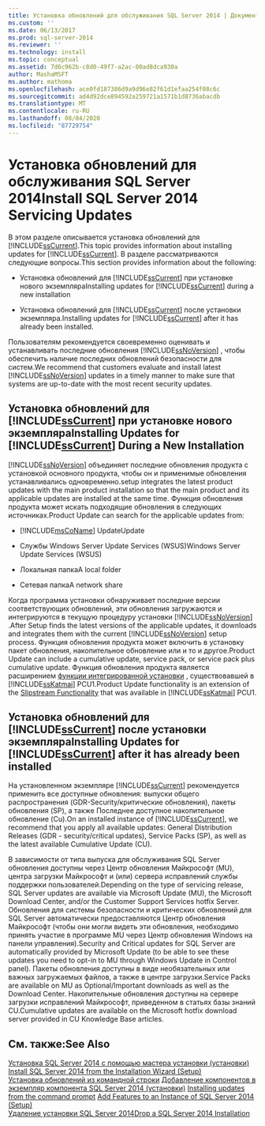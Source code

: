 ```yaml
---
title: Установка обновлений для обслуживания SQL Server 2014 | Документация Майкрософт
ms.custom: ''
ms.date: 06/13/2017
ms.prod: sql-server-2014
ms.reviewer: ''
ms.technology: install
ms.topic: conceptual
ms.assetid: 7d6c962b-c8d0-49f7-a2ac-00ad8dca930a
author: MashaMSFT
ms.author: mathoma
ms.openlocfilehash: ace0fd187386d9a9d96e82f61d1efaa254f08c6c
ms.sourcegitcommit: ad4d92dce894592a259721a1571b1d8736abacdb
ms.translationtype: MT
ms.contentlocale: ru-RU
ms.lasthandoff: 08/04/2020
ms.locfileid: "87729754"
---
```

# <a name="install-sql-server-2014-servicing-updates"></a><span data-ttu-id="4295e-102">Установка обновлений для обслуживания SQL Server 2014</span><span class="sxs-lookup"><span data-stu-id="4295e-102">Install SQL Server 2014 Servicing Updates</span></span>
  <span data-ttu-id="4295e-103">В этом разделе описывается установка обновлений для [!INCLUDE[ssCurrent](../../includes/sscurrent-md.md)].</span><span class="sxs-lookup"><span data-stu-id="4295e-103">This topic provides information about installing updates for [!INCLUDE[ssCurrent](../../includes/sscurrent-md.md)].</span></span> <span data-ttu-id="4295e-104">В разделе рассматриваются следующие вопросы.</span><span class="sxs-lookup"><span data-stu-id="4295e-104">This section provides information about the following:</span></span>  
  
-   <span data-ttu-id="4295e-105">Установка обновлений для [!INCLUDE[ssCurrent](../../includes/sscurrent-md.md)] при установке нового экземпляра</span><span class="sxs-lookup"><span data-stu-id="4295e-105">Installing updates for [!INCLUDE[ssCurrent](../../includes/sscurrent-md.md)] during a new installation</span></span>  
  
-   <span data-ttu-id="4295e-106">Установка обновлений для [!INCLUDE[ssCurrent](../../includes/sscurrent-md.md)] после установки экземпляра.</span><span class="sxs-lookup"><span data-stu-id="4295e-106">Installing updates for [!INCLUDE[ssCurrent](../../includes/sscurrent-md.md)] after it has already been installed.</span></span>  
  
 <span data-ttu-id="4295e-107">Пользователям рекомендуется своевременно оценивать и устанавливать последние обновления [!INCLUDE[ssNoVersion](../../includes/ssnoversion-md.md)] , чтобы обеспечить наличие последних обновлений безопасности для систем.</span><span class="sxs-lookup"><span data-stu-id="4295e-107">We recommend that customers evaluate and install latest [!INCLUDE[ssNoVersion](../../includes/ssnoversion-md.md)] updates in a timely manner to make sure that systems are up-to-date with the most recent security updates.</span></span>  
  
## <a name="installing-updates-for-sscurrent-during-a-new-installation"></a><span data-ttu-id="4295e-108">Установка обновлений для [!INCLUDE[ssCurrent](../../includes/sscurrent-md.md)] при установке нового экземпляра</span><span class="sxs-lookup"><span data-stu-id="4295e-108">Installing Updates for [!INCLUDE[ssCurrent](../../includes/sscurrent-md.md)] During a New Installation</span></span>  
 [!INCLUDE[ssNoVersion](../../includes/ssnoversion-md.md)] <span data-ttu-id="4295e-109">объединяет последние обновления продукта с установкой основного продукта, чтобы он и применимые обновления устанавливались одновременно.</span><span class="sxs-lookup"><span data-stu-id="4295e-109">setup integrates the latest product updates with the main product installation so that the main product and its applicable updates are installed at the same time.</span></span> <span data-ttu-id="4295e-110">Функция обновления продукта может искать подходящие обновления в следующих источниках.</span><span class="sxs-lookup"><span data-stu-id="4295e-110">Product Update can search for the applicable updates from:</span></span>  
  
-   [!INCLUDE[msCoName](../../includes/msconame-md.md)] <span data-ttu-id="4295e-111">Update</span><span class="sxs-lookup"><span data-stu-id="4295e-111">Update</span></span>  
  
-   <span data-ttu-id="4295e-112">Службы Windows Server Update Services (WSUS)</span><span class="sxs-lookup"><span data-stu-id="4295e-112">Windows Server Update Services (WSUS)</span></span>  
  
-   <span data-ttu-id="4295e-113">Локальная папка</span><span class="sxs-lookup"><span data-stu-id="4295e-113">A local folder</span></span>  
  
-   <span data-ttu-id="4295e-114">Сетевая папка</span><span class="sxs-lookup"><span data-stu-id="4295e-114">A network share</span></span>  
  
 <span data-ttu-id="4295e-115">Когда программа установки обнаруживает последние версии соответствующих обновлений, эти обновления загружаются и интегрируются в текущую процедуру установки [!INCLUDE[ssNoVersion](../../includes/ssnoversion-md.md)] .</span><span class="sxs-lookup"><span data-stu-id="4295e-115">After Setup finds the latest versions of the applicable updates, it downloads and integrates them with the current [!INCLUDE[ssNoVersion](../../includes/ssnoversion-md.md)] setup process.</span></span> <span data-ttu-id="4295e-116">Функция обновления продукта может включить в установку пакет обновления, накопительное обновление или и то и другое.</span><span class="sxs-lookup"><span data-stu-id="4295e-116">Product Update can include a cumulative update, service pack, or service pack plus cumulative update.</span></span> <span data-ttu-id="4295e-117">Функция обновления продукта является расширением [функции интегрированной установки](https://go.microsoft.com/fwlink/?LinkId=219945) , существовавшей в [!INCLUDE[ssKatmai](../../includes/sskatmai-md.md)] PCU1.</span><span class="sxs-lookup"><span data-stu-id="4295e-117">Product Update functionality is an extension of the [Slipstream Functionality](https://go.microsoft.com/fwlink/?LinkId=219945) that was available in [!INCLUDE[ssKatmai](../../includes/sskatmai-md.md)] PCU1.</span></span>  
  
## <a name="installing-updates-for-sscurrent-after-it-has-already-been-installed"></a><span data-ttu-id="4295e-118">Установка обновлений для [!INCLUDE[ssCurrent](../../includes/sscurrent-md.md)] после установки экземпляра</span><span class="sxs-lookup"><span data-stu-id="4295e-118">Installing Updates for [!INCLUDE[ssCurrent](../../includes/sscurrent-md.md)] after it has already been installed</span></span>  
 <span data-ttu-id="4295e-119">На установленном экземпляре [!INCLUDE[ssCurrent](../../includes/sscurrent-md.md)] рекомендуется применить все доступные обновления: выпуски общего распространения (GDR-Security/критические обновления), пакеты обновления (SP), а также Последнее доступное накопительное обновление (Cu).</span><span class="sxs-lookup"><span data-stu-id="4295e-119">On an installed instance of [!INCLUDE[ssCurrent](../../includes/sscurrent-md.md)], we recommend that you apply all available updates: General Distribution Releases (GDR - security/critical updates), Service Packs (SP), as well as the latest available Cumulative Update (CU).</span></span>  
  
 <span data-ttu-id="4295e-120">В зависимости от типа выпуска для обслуживания SQL Server обновления доступны через Центр обновления Майкрософт (MU), центра загрузки Майкрософт и (или) сервера исправлений службы поддержки пользователей.</span><span class="sxs-lookup"><span data-stu-id="4295e-120">Depending on the type of servicing release, SQL Server updates are available via Microsoft Update (MU), the Microsoft Download Center, and/or the Customer Support Services hotfix Server.</span></span> <span data-ttu-id="4295e-121">Обновления для системы безопасности и критических обновлений для SQL Server автоматически предоставляются Центр обновления Майкрософт (чтобы они могли видеть эти обновления, необходимо принять участие в программе MU через Центр обновления Windows на панели управления).</span><span class="sxs-lookup"><span data-stu-id="4295e-121">Security and Critical updates for SQL Server are automatically provided by Microsoft Update (to be able to see these updates you need to opt-in to MU through Windows Update in Control panel).</span></span> <span data-ttu-id="4295e-122">Пакеты обновления доступны в виде необязательных или важных загружаемых файлов, а также в центре загрузки.</span><span class="sxs-lookup"><span data-stu-id="4295e-122">Service Packs are available on MU as Optional/Important downloads as well as the Download Center.</span></span> <span data-ttu-id="4295e-123">Накопительные обновления доступны на сервере загрузки исправлений Майкрософт, приведенном в статьях базы знаний CU.</span><span class="sxs-lookup"><span data-stu-id="4295e-123">Cumulative updates are available on the Microsoft hotfix download server provided in CU Knowledge Base articles.</span></span>  
  
## <a name="see-also"></a><span data-ttu-id="4295e-124">См. также:</span><span class="sxs-lookup"><span data-stu-id="4295e-124">See Also</span></span>  
 <span data-ttu-id="4295e-125">[Установка SQL Server 2014 с помощью мастера установки &#40;установки&#41;](install-sql-server-from-the-installation-wizard-setup.md) </span><span class="sxs-lookup"><span data-stu-id="4295e-125">[Install SQL Server 2014 from the Installation Wizard &#40;Setup&#41;](install-sql-server-from-the-installation-wizard-setup.md) </span></span>  
 <span data-ttu-id="4295e-126">[Установка обновлений из командной строки](installing-updates-from-the-command-prompt.md) [Добавление компонентов в экземпляр компонента SQL Server 2014 &#40;установки&#41;](add-features-to-an-instance-of-sql-server-setup.md) </span><span class="sxs-lookup"><span data-stu-id="4295e-126">[Installing updates from the command prompt](installing-updates-from-the-command-prompt.md) [Add Features to an Instance of SQL Server 2014 &#40;Setup&#41;](add-features-to-an-instance-of-sql-server-setup.md) </span></span>  
 [<span data-ttu-id="4295e-127">Удаление установки SQL Server 2014</span><span class="sxs-lookup"><span data-stu-id="4295e-127">Drop a SQL Server 2014 Installation</span></span>](repair-a-failed-sql-server-installation.md)  
  
  
